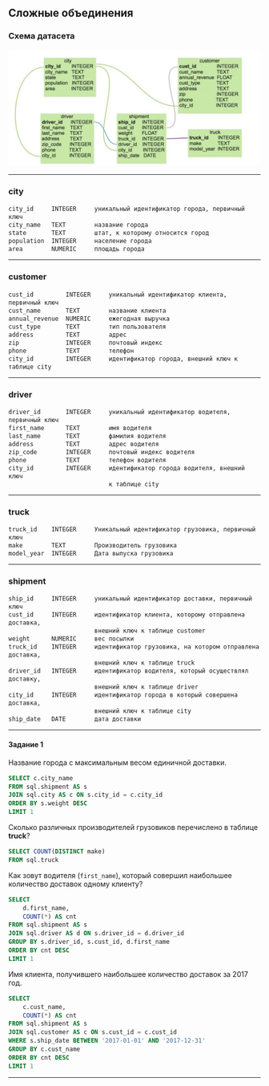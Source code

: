 ## Сложные объединения ##

### Схема датасета ###

![Схема датасета](schema4.png)

----

### city ###

    city_id     INTEGER     уникальный идентификатор города, первичный ключ
    city_name   TEXT        название города
    state       TEXT        штат, к которому относится город
    population  INTEGER     население города
    area        NUMERIC     площадь города

----

### customer ###

    cust_id         INTEGER     уникальный идентификатор клиента, первичный ключ
    cust_name       TEXT        название клиента
    annual_revenue  NUMERIC     ежегодная выручка
    cust_type       TEXT        тип пользователя
    address         TEXT        адрес
    zip             INTEGER     почтовый индекс
    phone           TEXT        телефон
    city_id         INTEGER     идентификатор города, внешний ключ к таблице city

----

### driver ###

    driver_id       INTEGER     уникальный идентификатор водителя, первичный ключ
    first_name      TEXT        имя водителя
    last_name       TEXT        фамилия водителя
    address         TEXT        адрес водителя
    zip_code        INTEGER     почтовый индекс водителя
    phone           TEXT        телефон водителя
    city_id         INTEGER     идентификатор города водителя, внешний ключ
                                к таблице city

----

### truck ###

    truck_id    INTEGER     Уникальный идентификатор грузовика, первичный ключ
    make        TEXT        Производитель грузовика
    model_year  INTEGER     Дата выпуска грузовика

----

### shipment ###

    ship_id     INTEGER     уникальный идентификатор доставки, первичный ключ
    cust_id     INTEGER     идентификатор клиента, которому отправлена доставка,
                            внешний ключ к таблице customer
    weight      NUMERIC     вес посылки
    truck_id    INTEGER     идентификатор грузовика, на котором отправлена доставка,
                            внешний ключ к таблице truck
    driver_id   INTEGER     идентификатор водителя, который осуществлял доставку,
                            внешний ключ к таблице driver
    city_id     INTEGER     идентификатор города в который совершена доставка,
                            внешний ключ к таблице city
    ship_date   DATE        дата доставки

----

#### **Задание 1** ####

Название города с максимальным весом единичной доставки.

```sql
SELECT c.city_name
FROM sql.shipment AS s
JOIN sql.city AS c ON s.city_id = c.city_id
ORDER BY s.weight DESC
LIMIT 1
```

Сколько различных производителей грузовиков перечислено в таблице **truck**?

```sql
SELECT COUNT(DISTINCT make)
FROM sql.truck
```

Как зовут водителя (`first_name`), который совершил наибольшее количество
доставок одному клиенту?

```sql
SELECT
    d.first_name,
    COUNT(*) AS cnt
FROM sql.shipment AS s
JOIN sql.driver AS d ON s.driver_id = d.driver_id
GROUP BY s.driver_id, s.cust_id, d.first_name
ORDER BY cnt DESC
LIMIT 1
```

Имя клиента, получившего наибольшее количество доставок за 2017 год.

```sql
SELECT
    c.cust_name,
    COUNT(*) AS cnt
FROM sql.shipment AS s
JOIN sql.customer AS c ON s.cust_id = c.cust_id
WHERE s.ship_date BETWEEN '2017-01-01' AND '2017-12-31'
GROUP BY c.cust_name
ORDER BY cnt DESC
LIMIT 1
```

----
